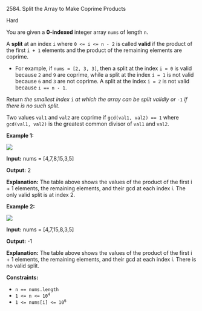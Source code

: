 2584\. Split the Array to Make Coprime Products

Hard

You are given a **0-indexed** integer array `nums` of length `n`.

A **split** at an index `i` where `0 <= i <= n - 2` is called **valid** if the product of the first `i + 1` elements and the product of the remaining elements are coprime.

*   For example, if `nums = [2, 3, 3]`, then a split at the index `i = 0` is valid because `2` and `9` are coprime, while a split at the index `i = 1` is not valid because `6` and `3` are not coprime. A split at the index `i = 2` is not valid because `i == n - 1`.

Return _the smallest index_ `i` _at which the array can be split validly or_ `-1` _if there is no such split_.

Two values `val1` and `val2` are coprime if `gcd(val1, val2) == 1` where `gcd(val1, val2)` is the greatest common divisor of `val1` and `val2`.

**Example 1:**

![](https://leetcode-in-java.github.io/src/main/java/g2501_2600/s2584_split_the_array_to_make_coprime_products/second.png)

**Input:** nums = [4,7,8,15,3,5]

**Output:** 2

**Explanation:** The table above shows the values of the product of the first i + 1 elements, the remaining elements, and their gcd at each index i. The only valid split is at index 2.

**Example 2:**

![](https://leetcode-in-java.github.io/src/main/java/g2501_2600/s2584_split_the_array_to_make_coprime_products/capture.png)

**Input:** nums = [4,7,15,8,3,5]

**Output:** -1

**Explanation:** The table above shows the values of the product of the first i + 1 elements, the remaining elements, and their gcd at each index i. There is no valid split.

**Constraints:**

*   `n == nums.length`
*   <code>1 <= n <= 10<sup>4</sup></code>
*   <code>1 <= nums[i] <= 10<sup>6</sup></code>